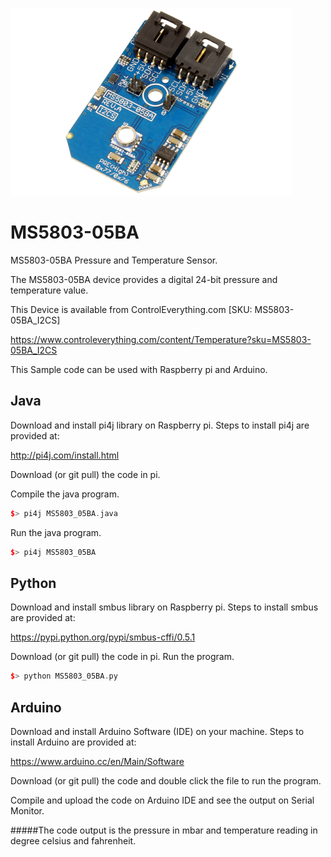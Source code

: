 [![MS5803-05BA](MS5803-05BA_I2CS.png)](https://www.controleverything.com/content/Temperature?sku=MS5803-05BA_I2CS)
# MS5803-05BA
MS5803-05BA Pressure and Temperature Sensor.

The MS5803-05BA device provides a digital 24-bit pressure and temperature value.

This Device is available from ControlEverything.com [SKU: MS5803-05BA_I2CS]

https://www.controleverything.com/content/Temperature?sku=MS5803-05BA_I2CS

This Sample code can be used with Raspberry pi and Arduino.

## Java
Download and install pi4j library on Raspberry pi. Steps to install pi4j are provided at:

http://pi4j.com/install.html

Download (or git pull) the code in pi.

Compile the java program.
```cpp
$> pi4j MS5803_05BA.java
```

Run the java program.
```cpp
$> pi4j MS5803_05BA
```

## Python
Download and install smbus library on Raspberry pi. Steps to install smbus are provided at:

https://pypi.python.org/pypi/smbus-cffi/0.5.1

Download (or git pull) the code in pi. Run the program.

```cpp
$> python MS5803_05BA.py
```
## Arduino
Download and install Arduino Software (IDE) on your machine. Steps to install Arduino are provided at:

https://www.arduino.cc/en/Main/Software

Download (or git pull) the code and double click the file to run the program.

Compile and upload the code on Arduino IDE and see the output on Serial Monitor.


#####The code output is the pressure in mbar and temperature reading in degree celsius and fahrenheit.

